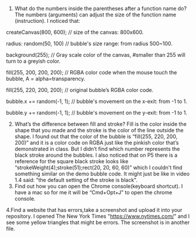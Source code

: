 1. What do the numbers inside the parentheses after a function name do?
The numbers (arguments) can adjust the size of the function name (instruction). I noticed that:

createCanvas(800, 600); // size of the canvas: 800x600.

radius: random(50, 100) // bubble's size range: from radius 500~100.

background(255); // Gray scale color of the canvas, #smaller than 255 will turn to a greyish color.

fill(255, 200, 200, 200); // RGBA color code when the mouse touch the bubble, A = alpha=transparency.

fill(255, 220, 200, 200); // original bubble’s RGBA color code. 

bubble.x += random(-1, 1); // bubble's movement on the x-exit: from -1 to 1.

bubble.y += random(-1, 1); // bubble's movement on the y-exit: from -1 to 1. 

2. What’s the difference between fill and stroke?
Fill is the color inside the shape that you made and the stroke is the color of the line outside the shape. 
I found out that the color of the bubble is “fill(255, 220, 200, 200)” 
and it is a color code on RGBA just like the pinkish color that’s demonstrated in class. 
But I didn’t find which number represents the black stroke around the bubbles. 
I also noticed that on P5 there is a reference for the square black stroke looks like 
“strokeWeight(4);stroke(51);rect(20, 20, 60, 60)” which I couldn't find something similar on the demo bubble code.
It might just be like in video 1.4 said: "the default setting of the stroke is black".
3. Find out how you can open the Chrome console(keyboard shortcut).
I have a mac so for me it will be “Cmd+Opt+J” to open the chrome console. 

4.Find a website that has errors,take a screenshot and upload it into your repository.
I opened The New York Times "https://www.nytimes.com/" and I see some yellow triangles that might be errors.
The screenshot is in another file.
